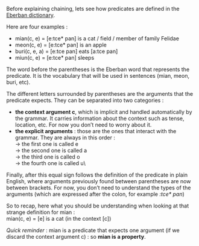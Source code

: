 Before explaining chaining, lets see how predicates are defined in the [Eberban dictionary](https://eberban.github.io/eberban/web/dictionary.html#).

Here are four examples :
 - mian(c, e)    = [e:tce* pan] is a cat / field / member of family Felidae
 - meon(c, e)    = [e:tce* pan] is an apple
 - buri(c, e, a) = [e:tce pan] eats [a:tce pan]
 - miun(c, e)    = [e:tce* pan] sleeps

The word before the parentheses is the Eberban word that represents the predicate. It is the vocabulary that will be used in sentences (mian, meon, buri, etc).

The different letters surrounded by parentheses are the arguments that the predicate expects. They can be separated into two categories :
- **the context argument c**, which is implicit and handled automatically by the grammar. It carries information about the context such as tense, location, etc. For now you don’t need to worry about it.
- **the explicit arguments** : those are the ones that interact with the grammar. They are always in this order :\
	→ the first one is called e\
	→ the second one is called a\
	→ the third one is called o\
	→ the fourth one is called u\

Finally, after this equal sign follows the definition of the predicate in plain English, where arguments previously found between parentheses are now between brackets. For now, you don’t need to understand the types of the arguments (which are expressed after the colon, for example *:tce\* pan*)

So to recap, here what you should be understanding when looking at that strange definition for mian :\
mian(c, e) = [e] is a cat (in the context [c])

*Quick reminder* : mian is a predicate that expects one argument (if we discard the context argument c) : so **mian is a property**.
